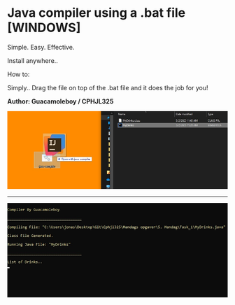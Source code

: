 # Java compiler using a .bat file [WINDOWS]
Simple. Easy. Effective.

Install anywhere..

How to:

Simply.. Drag the file on top of the .bat file and it does the job for you!

**Author: Guacamoleboy / CPHJL325**

![Visuals](/photos/photo1.jpg)

______________________________________________

![Visuals](/photos/photo2.jpg)
